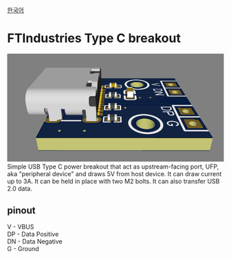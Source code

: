 [한국어](https://github.com/FTIndustries/Type-C_breakout/blob/main/readme-ko.md)
# FTIndustries Type C breakout
![preview](https://github.com/FTIndustries/Type-C_breakout/blob/main/3dpreview.png?raw=true)\
Simple USB Type C power breakout that act as upstream-facing port, UFP, aka "peripheral device" and draws 5V from host device. It can draw current up to 3A. It can be held in place with two M2 bolts. It can also transfer USB 2.0 data.
## pinout
V - VBUS\
DP - Data Positive\
DN - Data Negative\
G - Ground
